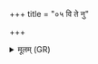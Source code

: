 +++
title = "०५ वि ते नु"

+++
<details><summary>मूलम् (GR)</summary>

वि ते नु मन्थाः शश्रिरे  
बिभिदे ते गदोहनी ।  
ददौ ते अद्य गौः कण्वे  
परेह्य् अवरं मृणे ॥
</details>